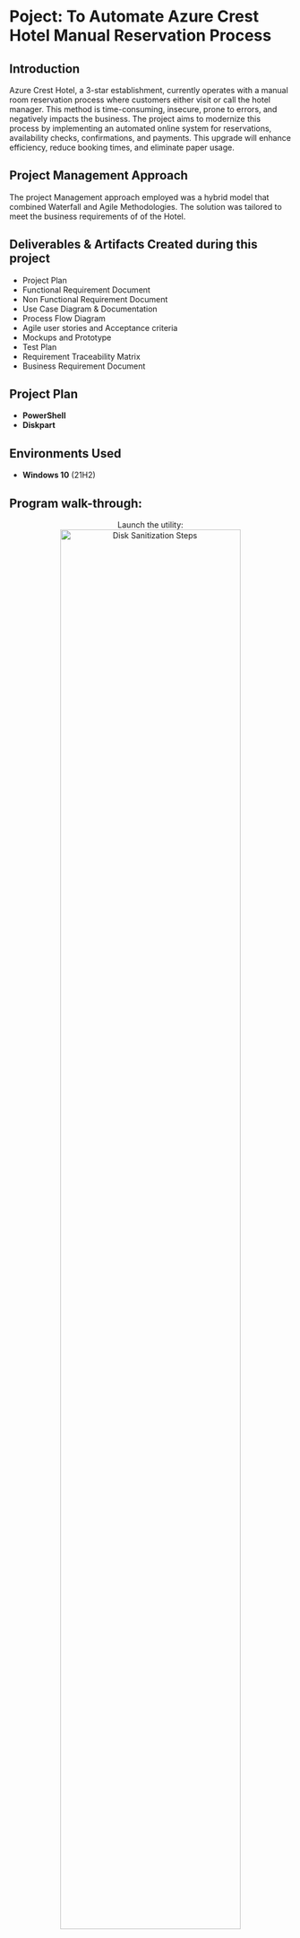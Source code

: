 <h1>Poject: To Automate Azure Crest Hotel Manual Reservation Process</h1>


<h2>Introduction</h2>
Azure Crest Hotel, a 3-star establishment, currently operates with a manual room reservation process where customers either visit or call the hotel manager. This method is time-consuming, insecure, prone to errors, and negatively impacts the business. The project aims to modernize this process by implementing an automated online system for reservations, availability checks, confirmations, and payments. This upgrade will enhance efficiency, reduce booking times, and eliminate paper usage.
<br />
<h2>Project Management Approach</h2>
The project Management approach employed was a hybrid model that combined Waterfall and Agile Methodologies. The solution was tailored to meet the business requirements of of the Hotel.

<h2>Deliverables & Artifacts Created during this project</h2>

- Project Plan
- Functional Requirement Document
- Non Functional Requirement Document
- Use Case Diagram & Documentation
- Process Flow Diagram 
- Agile user stories and Acceptance criteria
- Mockups and Prototype
- Test Plan
- Requirement Traceability Matrix
- Business Requirement Document


<h2>Project Plan </h2>

- <b>PowerShell</b> 
- <b>Diskpart</b>

<h2>Environments Used </h2>

- <b>Windows 10</b> (21H2)

<h2>Program walk-through:</h2>

<p align="center">
Launch the utility: <br/>
<img src="https://i.imgur.com/62TgaWL.png" height="80%" width="80%" alt="Disk Sanitization Steps"/>
<br />
<br />
Select the disk:  <br/>
<img src="https://i.imgur.com/tcTyMUE.png" height="80%" width="80%" alt="Disk Sanitization Steps"/>
<br />
<br />
Enter the number of passes: <br/>
<img src="https://i.imgur.com/nCIbXbg.png" height="80%" width="80%" alt="Disk Sanitization Steps"/>
<br />
<br />
Confirm your selection:  <br/>
<img src="https://i.imgur.com/cdFHBiU.png" height="80%" width="80%" alt="Disk Sanitization Steps"/>
<br />
<br />
Wait for process to complete (may take some time):  <br/>
<img src="https://i.imgur.com/JL945Ga.png" height="80%" width="80%" alt="Disk Sanitization Steps"/>
<br />
<br />
Sanitization complete:  <br/>
<img src="https://i.imgur.com/K71yaM2.png" height="80%" width="80%" alt="Disk Sanitization Steps"/>
<br />
<br />
Observe the wiped disk:  <br/>
<img src="https://i.imgur.com/AeZkvFQ.png" height="80%" width="80%" alt="Disk Sanitization Steps"/>
</p>

<!--
 ```diff
- text in red
+ text in green
! text in orange
# text in gray
@@ text in purple (and bold)@@
```
--!>
